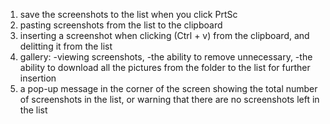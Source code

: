 1) save the screenshots to the list when you click PrtSc
2) pasting screenshots from the list to the clipboard
3) inserting a screenshot when clicking (Ctrl + v) from the clipboard, and delitting it from the list
4) gallery: 
-viewing screenshots, 
-the ability to remove unnecessary, 
-the ability to download all the pictures from the folder to the list for further insertion
5) a pop-up message in the corner of the screen showing the total number of screenshots in the list, or warning that there are no screenshots left in the list